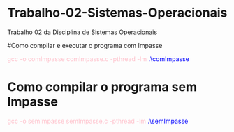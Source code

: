 # Trabalho-02-Sistemas-Operacionais
Trabalho 02 da Disciplina de Sistemas Operacionais 

#Como compilar e executar o programa com Impasse

<span style="color: pink;"> gcc -o comImpasse  comImpasse.c -pthread -lm </span>
<span style="color: blue;">.\comImpasse</span>



# Como compilar o programa sem Impasse

<span style="color: pink;"> gcc -o semImpasse  semImpasse.c -pthread -lm </span>
<span style="color: blue;">.\semImpasse</span>
